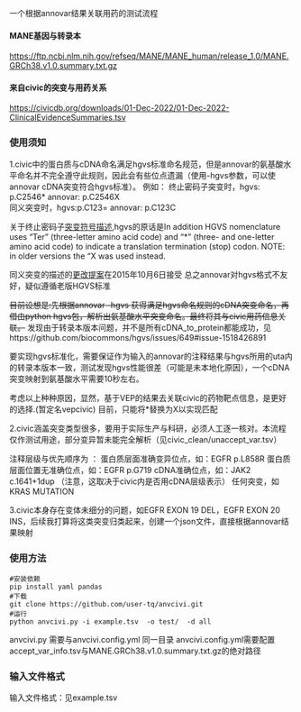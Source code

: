 一个根据annovar结果关联用药的测试流程

#### MANE基因与转录本
https://ftp.ncbi.nlm.nih.gov/refseq/MANE/MANE_human/release_1.0/MANE.GRCh38.v1.0.summary.txt.gz

#### 来自civic的突变与用药关系
https://civicdb.org/downloads/01-Dec-2022/01-Dec-2022-ClinicalEvidenceSummaries.tsv

### 使用须知
1.civic中的蛋白质与cDNA命名满足hgvs标准命名规范，但是annovar的氨基酸水平命名并不完全遵守此规则，因此会有些位点遗漏（使用-hgvs参数，可以使annovar cDNA突变符合hgvs标准）。
例如：
    终止密码子突变时，hgvs: p.C2546* annovar: p.C2546X  
    同义突变时，hgvs:p.C123=   annovar: p.C123C
    
关于终止密码子[突变符号描述](http://varnomen.hgvs.org/bg-material/standards/),hgvs的原话是In addition HGVS nomenclature uses “Ter” (three-letter amino acid code) and “*” (three- and one-letter amino acid code) to indicate a translation termination (stop) codon. NOTE: in older versions the “X was used instead.

同义突变的描述的[更改提案](http://www.hgvs.org/mutnomen/accepted001.html)在2015年10月6日接受
总之annovar对hgvs格式不友好，疑似遵循老版HGVS标准

~~目前设想是:先根据annovar -hgvs 获得满足hgvs命名规则的cDNA突变命名，再借由python hgvs包，解析出氨基酸水平突变命名。最终将其与civic用药信息关联。~~
发现由于转录本版本问题，并不是所有cDNA_to_protein都能成功，见https://github.com/biocommons/hgvs/issues/649#issue-1518426891

要实现hgvs标准化，需要保证作为输入的annovar的注释结果与hgvs所用的uta内的转录本版本一致，测试发现hgvs性能很差（可能是未本地化原因），一个cDNA突变映射到氨基酸水平需要10秒左右。

考虑以上种种原因，显然，基于VEP的结果去关联civic的药物靶点信息，是更好的选择.(暂定名vepcivic)
目前，只能将*替换为X以实现匹配

2.civic涵盖突变类型很多，要用于实际生产与科研，必须人工逐一核对。本流程仅作测试用途，部分变异暂未能完全解析（见civic_clean/unaccept_var.tsv）

注释层级与优先顺序为 ：
    蛋白质层面准确变异位点，如：EGFR p.L858R
    蛋白质层面位置无准确位点，如：EGFR p.G719
    cDNA准确位点，如：JAK2 c.1641+1dup （注意，这取决于civic内是否用cDNA层级表示）
    任何突变，如KRAS MUTATION

3.civic本身存在变体未细分的问题，如EGFR EXON 19 DEL，EGFR EXON 20 INS，后续我打算将这类突变归类起来，创建一个json文件，直接根据annovar结果映射

### 使用方法
```
#安装依赖
pip install yaml pandas
#下载
git clone https://github.com/user-tq/anvcivi.git
#运行
python anvcivi.py -i example.tsv  -o test/  -d all
```
anvcivi.py 需要与anvcivi.config.yml 同一目录
anvcivi.config.yml需要配置accept_var_info.tsv与MANE.GRCh38.v1.0.summary.txt.gz的绝对路径
### 输入文件格式 
输入文件格式：见example.tsv
